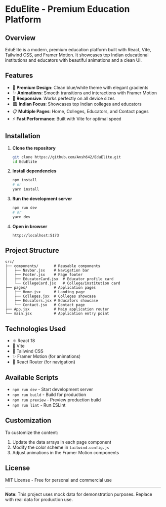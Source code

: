 # EduElite - Premium Education Platform

## Overview

EduElite is a modern, premium education platform built with React, Vite, Tailwind CSS, and Framer Motion. It showcases top Indian educational institutions and educators with beautiful animations and a clean UI.

## Features

- 🎨 **Premium Design**: Clean blue/white theme with elegant gradients
- ✨ **Animations**: Smooth transitions and interactions with Framer Motion
- 📱 **Responsive**: Works perfectly on all device sizes
- 🏛️ **Indian Focus**: Showcases top Indian colleges and educators
- 📋 **Multiple Pages**: Home, Colleges, Educators, and Contact pages
- ⚡ **Fast Performance**: Built with Vite for optimal speed

## Installation

1. **Clone the repository**
   ```bash
   git clone https://github.com/Ansh642/EduElite.git
   cd EduElite
   ```

2. **Install dependencies**
   ```bash
   npm install
   # or
   yarn install
   ```

3. **Run the development server**
   ```bash
   npm run dev
   # or
   yarn dev
   ```

4. **Open in browser**
   ```
   http://localhost:5173
   ```

## Project Structure

```
src/
├── components/       # Reusable components
│   ├── Navbar.jsx    # Navigation bar
│   ├── Footer.jsx    # Page footer
│   ├── EducatorCard.jsx  # Educator profile card
│   └── CollegeCard.jsx   # College/institution card
├── pages/            # Application pages
│   ├── Home.jsx      # Landing page
│   ├── Colleges.jsx  # Colleges showcase
│   ├── Educators.jsx # Educators showcase
│   └── Contact.jsx   # Contact page
├── App.jsx           # Main application router
└── main.jsx          # Application entry point
```

## Technologies Used

- ⚛️ React 18
- 🚀 Vite
- 🎨 Tailwind CSS
- ✨ Framer Motion (for animations)
- 🔄 React Router (for navigation)

## Available Scripts

- `npm run dev` - Start development server
- `npm run build` - Build for production
- `npm run preview` - Preview production build
- `npm run lint` - Run ESLint

## Customization

To customize the content:
1. Update the data arrays in each page component
2. Modify the color scheme in `tailwind.config.js`
3. Adjust animations in the Framer Motion components

## License

MIT License - Free for personal and commercial use

---

**Note**: This project uses mock data for demonstration purposes. Replace with real data for production use.